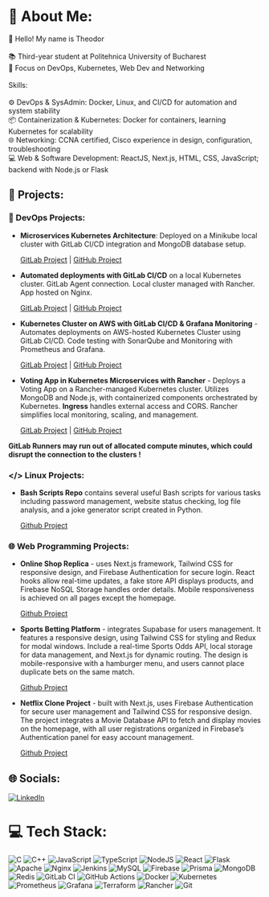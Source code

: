 # 💫 About Me:
👋 Hello! My name is Theodor<br><br>📚 Third-year student at Politehnica University of Bucharest<br>🔧 Focus on DevOps, Kubernetes, Web Dev and Networking<br><br>Skills:<br><br>⚙️ DevOps & SysAdmin: Docker, Linux, and CI/CD for automation and system stability<br>📦 Containerization & Kubernetes: Docker for containers, learning Kubernetes for scalability<br>🌐 Networking: CCNA certified, Cisco experience in design, configuration, troubleshooting<br>💻 Web & Software Development: ReactJS, Next.js, HTML, CSS, JavaScript; backend with Node.js or Flask

## 📂 Projects:

### 🐳 DevOps Projects:

- **Microservices Kubernetes Architecture**: Deployed on a Minikube local cluster with GitLab CI/CD integration and MongoDB database setup.

    [GitLab Project](https://gitlab.com/theo7060938/node-microsvcs) | [GitHub Project](https://github.com/Theeo04/microsvc-minikube-cluster-w-pipeline)

     
- **Automated deployments with GitLab CI/CD** on a local Kubernetes cluster. GitLab Agent connection. Local cluster managed with Rancher. App hosted on Nginx.

    [GitLab Project](https://gitlab.com/theo7060938/k8s-data) | [GitHub Project](hr)
    
- **Kubernetes Cluster on AWS with GitLab CI/CD & Grafana Monitoring** - Automates deployments on AWS-hosted Kubernetes Cluster using GitLab CI/CD. Code testing with SonarQube and Monitoring with Prometheus and Grafana.

    [GitLab Project](https://gitlab.com/theo7060938/k8s-data) | [GitHub Project](https://github.com/Theeo04/college-app-k8s-pipeline-aws)

- **Voting App in Kubernetes Microservices with Rancher** - Deploys a Voting App on a Rancher-managed Kubernetes cluster. Utilizes MongoDB and Node.js, with containerized components orchestrated by Kubernetes. **Ingress** handles external access and CORS. Rancher simplifies local monitoring, scaling, and management.


    [GitLab Project](https://gitlab.com/theo7060938/k8s-voting-app-microservicesm) | [GitHub Project](https://github.com/Theeo04/rancher-k8s-cluster-votting-app )
    
**GitLab Runners may run out of allocated compute minutes, which could disrupt the connection to the clusters !**

### </> Linux Projects:

- **Bash Scripts Repo** contains several useful Bash scripts for various tasks including password management, website status checking, log file analysis, and a joke generator script created in Python.

    [Github Project](https://github.com/Theeo04/linux-scripts)
    
### 🌐 Web Programming Projects:

- **Online Shop Replica** - uses  Next.js framework, Tailwind CSS for responsive design, and Firebase Authentication for secure login. React hooks allow real-time updates, a fake store API displays products, and Firebase NoSQL Storage handles order details. Mobile responsiveness is achieved on all pages except the homepage.

    [Github Project](https://github.com/Theeo04/Altex)
    
- **Sports Betting Platform** - integrates Supabase for users management. It features a responsive design, using Tailwind CSS for styling and Redux for modal windows. Include a real-time Sports Odds API, local storage for data management, and Next.js for dynamic routing. The design is mobile-responsive with a hamburger menu, and users cannot place duplicate bets on the same match.

    [Github Project](https://github.com/Theeo04/betprophet)
    
- **Netflix Clone Project** - built with Next.js, uses Firebase Authentication for secure user management and Tailwind CSS for responsive design. The project integrates a Movie Database API to fetch and display movies on the homepage, with all user registrations organized in Firebase’s Authentication panel for easy account management.

    [Github Project](https://github.com/Theeo04/NetflixReplica)
    
    


## 🌐 Socials:
[![LinkedIn](https://img.shields.io/badge/LinkedIn-%230077B5.svg?logo=linkedin&logoColor=white)](https://linkedin.com/in/https://www.linkedin.com/in/theodor-gheorghe/) 

# 💻 Tech Stack:
![C](https://img.shields.io/badge/c-%2300599C.svg?style=flat&logo=c&logoColor=white) ![C++](https://img.shields.io/badge/c++-%2300599C.svg?style=flat&logo=c%2B%2B&logoColor=white) ![JavaScript](https://img.shields.io/badge/javascript-%23323330.svg?style=flat&logo=javascript&logoColor=%23F7DF1E) ![TypeScript](https://img.shields.io/badge/typescript-%23007ACC.svg?style=flat&logo=typescript&logoColor=white) ![NodeJS](https://img.shields.io/badge/node.js-6DA55F?style=flat&logo=node.js&logoColor=white) ![React](https://img.shields.io/badge/react-%2320232a.svg?style=flat&logo=react&logoColor=%2361DAFB) ![Flask](https://img.shields.io/badge/flask-%23000.svg?style=flat&logo=flask&logoColor=white) ![Apache](https://img.shields.io/badge/apache-%23D42029.svg?style=flat&logo=apache&logoColor=white) ![Nginx](https://img.shields.io/badge/nginx-%23009639.svg?style=flat&logo=nginx&logoColor=white) ![Jenkins](https://img.shields.io/badge/jenkins-%232C5263.svg?style=flat&logo=jenkins&logoColor=white) ![MySQL](https://img.shields.io/badge/mysql-4479A1.svg?style=flat&logo=mysql&logoColor=white) ![Firebase](https://img.shields.io/badge/firebase-a08021?style=flat&logo=firebase&logoColor=ffcd34) ![Prisma](https://img.shields.io/badge/Prisma-3982CE?style=flat&logo=Prisma&logoColor=white) ![MongoDB](https://img.shields.io/badge/MongoDB-%234ea94b.svg?style=flat&logo=mongodb&logoColor=white) ![Redis](https://img.shields.io/badge/redis-%23DD0031.svg?style=flat&logo=redis&logoColor=white) ![GitLab CI](https://img.shields.io/badge/gitlab%20CI-%23181717.svg?style=flat&logo=gitlab&logoColor=white) ![GitHub Actions](https://img.shields.io/badge/github%20actions-%232671E5.svg?style=flat&logo=githubactions&logoColor=white) ![Docker](https://img.shields.io/badge/docker-%230db7ed.svg?style=flat&logo=docker&logoColor=white) ![Kubernetes](https://img.shields.io/badge/kubernetes-%23326ce5.svg?style=flat&logo=kubernetes&logoColor=white) ![Prometheus](https://img.shields.io/badge/Prometheus-E6522C?style=flat&logo=Prometheus&logoColor=white) ![Grafana](https://img.shields.io/badge/grafana-%23F46800.svg?style=flat&logo=grafana&logoColor=white) ![Terraform](https://img.shields.io/badge/terraform-%235835CC.svg?style=flat&logo=terraform&logoColor=white) ![Rancher](https://img.shields.io/badge/rancher-%230075A8.svg?style=flat&logo=rancher&logoColor=white) ![Git](https://img.shields.io/badge/git-%23F05033.svg?style=flat&logo=git&logoColor=white)
